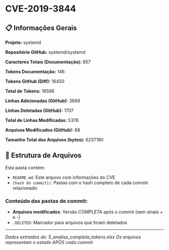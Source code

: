 # CVE-2019-3844

## 📋 Informações Gerais

**Projeto:** systemd

**Repositório GitHub:** systemd/systemd

**Caracteres Totais (Documentação):** 857

**Tokens Documentação:** 146

**Tokens GitHub (Diff):** 16450

**Total de Tokens:** 16596

**Linhas Adicionadas (GitHub):** 3669

**Linhas Deletadas (GitHub):** 1707

**Total de Linhas Modificadas:** 5376

**Arquivos Modificados (GitHub):** 88

**Tamanho Total dos Arquivos (bytes):** 6237180


## 📁 Estrutura de Arquivos

Esta pasta contém:

- `README.md`: Este arquivo com informações do CVE
- `[hash do commit]/`: Pastas com o hash completo de cada commit relacionado

### Conteúdo das pastas de commit:

- **Arquivos modificados**: Versão COMPLETA após o commit (sem sinais + e -)
- `.DELETED`: Marcador para arquivos que foram deletados

---

*Dados extraídos de: 5_analise_completa_tokens.xlsx*
*Os arquivos representam o estado APÓS cada commit*
